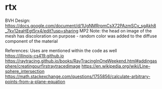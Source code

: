 # rtx

BVH Design:
https://docs.google.com/document/d/1UgNMRrpmCsX72PAzmSCv_sgAkh8_7kv12eaHEgt5rx4/edit?usp=sharing
MP2 Note: the head on image of the mesh has discoloration on purpose - random color was added to the diffuse component of the material

References: 
Uses are mentioned within the code as well <br>
https://illinois-cs419.github.io
https://raytracing.github.io/books/RayTracingInOneWeekend.html#addingasphere/creatingourfirstraytracedimage
https://en.wikipedia.org/wiki/Line–sphere_intersection
https://math.stackexchange.com/questions/1755856/calculate-arbitrary-points-from-a-plane-equation
